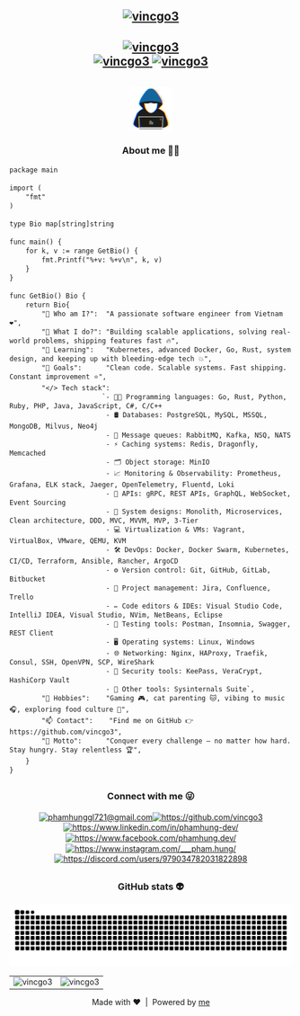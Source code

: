 <h2 align="center">
    <a href="https://github.com/vincgo3">
        <img src="https://readme-typing-svg.demolab.com?font=JetBrains+Mono&duration=1&pause=1&center=true&vCenter=true&repeat=false&width=435&lines=Hi+%F0%9F%91%8B%2C+I'm+Pham+Hung!" alt="vincgo3" />
    </a>
</h2>

<h2 align="center">
    <div align="center">
        <a href="https://github.com/vincgo3">
            <img src="https://readme-typing-svg.demolab.com?font=JetBrains+Mono&pause=1000&center=true&vCenter=true&width=435&lines=%24+git+commit+-m+%22%F0%9F%9A%80+Welcome!%22;%5Bmain%5D+%F0%9F%91%A8%E2%80%8D%F0%9F%92%BBSoftware+Engineer;%3E_+Dev+mode%3A+ON%F0%9F%94%A5" alt="vincgo3" />
        </a>
    </div>
    <div align="center">
        <a href="https://github.com/vincgo3">
            <img src="https://komarev.com/ghpvc/?username=vincgo3&label=Profile%20views&color=0e75b6&style=flat" alt="vincgo3" />
        </a>
        <a href="https://github.com/vincgo3">
            <img src="https://img.shields.io/github/followers/vincgo3" alt="vincgo3" />
        </a>
    </div>
</h2>

</br>

<div align="center">
    <img src = "./assets/anonymous_user.gif" width = 15% alt="vincgo3" />
    <h3 align="center">About me 🙋‍♂️</h3>
</div>

```golang
package main

import (
	"fmt"
)

type Bio map[string]string

func main() {
	for k, v := range GetBio() {
		fmt.Printf("%+v: %+v\n", k, v)
	}
}

func GetBio() Bio {
	return Bio{
		"🧑 Who am I?":  "A passionate software engineer from Vietnam ❤️",
		"🚀 What I do?": "Building scalable applications, solving real-world problems, shipping features fast 🔥",
		"🌱 Learning":   "Kubernetes, advanced Docker, Go, Rust, system design, and keeping up with bleeding-edge tech 💥",
		"🎯 Goals":      "Clean code. Scalable systems. Fast shipping. Constant improvement ⭐",
		"</> Tech stack": 
                       `- 🧑‍💻 Programming languages: Go, Rust, Python, Ruby, PHP, Java, JavaScript, C#, C/C++
                        - 🛢️ Databases: PostgreSQL, MySQL, MSSQL, MongoDB, Milvus, Neo4j
                        - 📩 Message queues: RabbitMQ, Kafka, NSQ, NATS
                        - ⚡ Caching systems: Redis, Dragonfly, Memcached
                        - 🗂️ Object storage: MinIO
                        - 📈 Monitoring & Observability: Prometheus, Grafana, ELK stack, Jaeger, OpenTelemetry, Fluentd, Loki
                        - 🔌 APIs: gRPC, REST APIs, GraphQL, WebSocket, Event Sourcing
                        - 🧠 System designs: Monolith, Microservices, Clean architecture, DDD, MVC, MVVM, MVP, 3-Tier
                        - 💻 Virtualization & VMs: Vagrant, VirtualBox, VMware, QEMU, KVM
                        - 🛠️ DevOps: Docker, Docker Swarm, Kubernetes, CI/CD, Terraform, Ansible, Rancher, ArgoCD
                        - ⚙️ Version control: Git, GitHub, GitLab, Bitbucket
                        - 📅 Project management: Jira, Confluence, Trello
                        - ✏️ Code editors & IDEs: Visual Studio Code, IntelliJ IDEA, Visual Studio, NVim, NetBeans, Eclipse
                        - 🧪 Testing tools: Postman, Insomnia, Swagger, REST Client
                        - 🖥️ Operating systems: Linux, Windows
                        - 🌐 Networking: Nginx, HAProxy, Traefik, Consul, SSH, OpenVPN, SCP, WireShark
                        - 🔐 Security tools: KeePass, VeraCrypt, HashiCorp Vault
                        - 🧰 Other tools: Sysinternals Suite`,
		"🤔 Hobbies":    "Gaming 🎮, cat parenting 🐱, vibing to music 🎧, exploring food culture 🍜",
		"📫 Contact":    "Find me on GitHub 👉 https://github.com/vincgo3",
		"🤘 Motto":      "Conquer every challenge — no matter how hard. Stay hungry. Stay relentless 🏆",
	}
}
```

<h2 align="center">
    <h3 align="center">Connect with me 😜</h3>
    <div align="center">
        <a href="mailto:phamhunggl721@gmail.com" target="blank">&#8203;
            <img align="center" src="https://cdn.jsdelivr.net/npm/simple-icons@13.21.0/icons/gmail.svg" height="20" width="30" alt="phamhunggl721@gmail.com" />
        </a>
        <a href="https://github.com/vincgo3" target="blank">&#8203;
            <img align="center" src="https://cdn.jsdelivr.net/npm/simple-icons@13.21.0/icons/github.svg" height="20" width="30" alt="https://github.com/vincgo3" />
        </a>
        <a href="https://www.linkedin.com/in/phamhung-dev/" target="blank">&#8203;
            <img align="center" src="https://cdn.jsdelivr.net/npm/simple-icons@13.21.0/icons/linkedin.svg" height="20" width="30" alt="https://www.linkedin.com/in/phamhung-dev/" />
        </a>
        <a href="https://www.facebook.com/phamhung.dev/" target="blank">&#8203;
            <img align="center" src="https://cdn.jsdelivr.net/npm/simple-icons@13.21.0/icons/facebook.svg" height="20" width="30" alt="https://www.facebook.com/phamhung.dev/" />
        </a>
        <a href="https://www.instagram.com/___pham.hung/" target="blank">&#8203;
            <img align="center" src="https://cdn.jsdelivr.net/npm/simple-icons@13.21.0/icons/instagram.svg" height="20" width="30" alt="https://www.instagram.com/___pham.hung/" />
        </a>
        <a href="https://discord.com/users/979034782031822898" target="blank">&#8203;
            <img align="center" src="https://cdn.jsdelivr.net/npm/simple-icons@13.21.0/icons/discord.svg" height="20" width="30" alt="https://discord.com/users/979034782031822898" />
        </a>
    </div>
</h2>

<h2 align="center">
    <h3 align="center">GitHub stats 👽</h3>
    <div align="center">
        <picture>
            <source media="(prefers-color-scheme: dark)" srcset="https://raw.githubusercontent.com/vincgo3/vincgo3/output/github-contribution-grid-snake-dark.svg" />
            <source media="(prefers-color-scheme: light)" srcset="[github-snake.svg](https://raw.githubusercontent.com/vincgo3/vincgo3/output/github-contribution-grid-snake.svg)" />
            <img src="https://raw.githubusercontent.com/vincgo3/vincgo3/output/github-contribution-grid-snake.svg" alt="vincgo3" />
        </picture>
        <table>
            <tr>
                <td>
                    <img src="https://github-readme-stats.vercel.app/api?username=vincgo3&show_icons=true&theme=radical" alt="vincgo3" />
                </td>
                <td>
                    <img src="https://github-readme-streak-stats.herokuapp.com/?user=vincgo3&theme=radical" alt="vincgo3" />
                </td>
            </tr>
        </table>
    </div>
</h2>

<p align="center">Made with ❤️ &nbsp;|&nbsp; Powered by <a href="https://github.com/vincgo3">me</a></p>